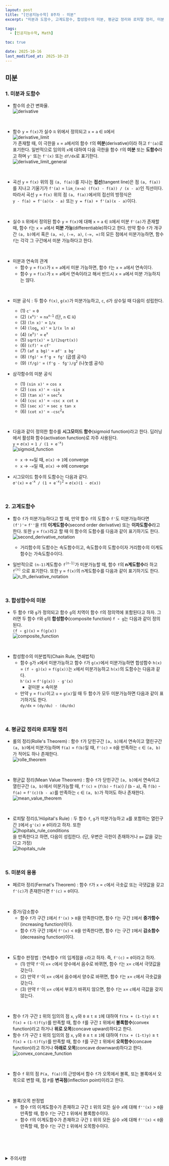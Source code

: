 ```yaml
---
layout: post
title: "[인공지능수학] 8주차 - 미분"
excerpt: "미분과 도함수, 고계도함수, 합성함수의 미분, 평균값 정리와 로피탈 정리, 미분의 응용"

tags:
  - [인공지능수학, Math]

toc: true

date: 2025-10-16
last_modified_at: 2025-10-23
---
```

## 미분
### 1. 미분과 도함수
- 함수의 순간 변화율.  
![derivative][def]  

<br>

- 함수 `y` = `f(x)`가 실수 `ℝ` 위에서 정의되고 `x` = `a` ∈ `ℝ`에서  
![derivative_limit][def2]  
가 존재할 때, 이 극한을 `x` = `a`에서의 함수 `f`의 **미분**(derivative)이라 하고 `f'(a)`로 표기한다. 일반적으로 임의의 `x`에 대하여 다음 극한을 함수 `f`의 **미분** 또는 **도함수**라고 하며 `y'` 또는 `f'(x)` 또는 `df/dx`로 표기한다.  
![derivative_limit_general][def3]  

<br>

- 곡선 `y` = `f(x)` 위의 점 `(a, f(a))`를 지나는 **접선**(tangent line)은 점 `(a, f(a))`를 지나고 기울기가 `f'(a)` = `lim_(x→a) (f(x) - f(a)) / (x - a)`인 직선이다. 따라서 곡선 `y` = `f(x)` 위의 점 `(a, f(a))`에서의 접선의 방정식은  
`y - f(a) = f'(a)(x - a)` 또는 `y = f(a) + f'(a)(x - a)`이다.  

<br>

- 실수 `ℝ` 위에서 정의된 함수 `y` = `f(x)`에 대해 `x` = `a` ∈ `ℝ`에서 미분 `f'(a)`가 존재할 때, 함수 `f`는 `x` = `a`에서 **미분 가능**(differentiable)하다고 한다. 만약 함수 `f`가 개구간 `(a, b)`에서 혹은 `(a, ∞)`, `(-∞, a)`, `(-∞, ∞)`의 모든 점에서 미분가능하면, 함수 `f`는 각각 그 구간에서 미분 가능하다고 한다.

<br>

- 미분과 연속의 관계
  - 함수 `y` = `f(x)`가 `x` = `a`에서 미분 가능하면, 함수 `f`는 `x` = `a`에서 연속이다.
  - 함수 `y` = `f(x)`가 `x` = `a`에서 연속이라고 해서 반드시 `x` = `a`에서 미분 가능하지는 않다.  
    
<br>

- 미분 공식 : 두 함수 `f(x)`, `g(x)`가 미분가능하고, `c`, `d`가 상수일 때 다음이 성립한다.
  - (1) `c'` = `0`
  - (2) `(x`<sup>`n`</sup>`)'` = `nx`<sup>`n-1`</sup> (단, `n` ∈ `ℝ`)  
  - (3) `(ln x)'` = `1/x`  
  - (4) `(log`<sub>`a`</sub>` x)'` = `1/(x ln a)`
  - (4) `(e`<sup>`x`</sup>`)'` = `e`<sup>`x`</sup>
  - (5) `sqrt(x)'` = `1/(2sqrt(x))`
  - (6) `(cf)'` = `cf'`  
  - (7) `(af ± bg)'` = `af' ± bg'`
  - (8) `(fg)'` = `f'g + fg'` (곱셈 공식)
  - (9) `(f/g)'` = `(f'g - fg')/g`<sup>`2`</sup> (나눗셈 공식)  

- 삼각함수의 미분 공식
  - (1) `(sin x)'` = `cos x`
  - (2) `(cos x)'` = `-sin x`
  - (3) `(tan x)'` = `sec`<sup>`2`</sup>`x`
  - (4) `(csc x)'` = `-csc x cot x`
  - (5) `(sec x)'` = `sec x tan x`
  - (6) `(cot x)'` = `-csc`<sup>`2`</sup>`x`  

<br>

- 다음과 같이 정의한 함수를 **시그모이드 함수**(sigmoid function)라고 한다. 딥러닝에서 활성화 함수(activation function)로 자주 사용된다.  
`y` = `σ(x)` = `1 / (1 + e`<sup>`-x`</sup>`)`  
![sigmoid_function][def4]  
  - `x` → `+∞`일 때, `σ(x)` → `1`에 converge
  - `x` → `-∞`일 때, `σ(x)` → `0`에 converge  

- 시그모이드 함수의 도함수는 다음과 같다.  
`σ'(x)` = `e`<sup>`-x`</sup>` / (1 + e`<sup>`-x`</sup>`)`<sup>`2`</sup> = `σ(x)(1 - σ(x))`

<br>

### 2. 고계도함수
- 함수 `f`가 미분가능하다고 할 때, 만약 함수 `f`의 도함수 `f'`도 미분가능하다면 `(f')'`= `f''`을 `f`의 **이계도함수**(second order derivative) 또는 **이차도함수**라고 한다. 또한 `y` = `f(x)`라고 할 때 이 함수의 도함수를 다음과 같이 표기하기도 한다.  
![second_derivative_notation][def5]  
  - 거리함수의 도함수는 속도함수이고, 속도함수의 도함수이자 거리함수의 이계도함수는 가속도함수이다.  

- 일반적으로 `(n-1)`계도함수 `f`<sup>`(n-1)`</sup>가 미분가능할 때, 함수 `f`의 **n계도함수**라 하고 `f`<sup>`(n)`</sup> 으로 표기한다. 또한 `y` = `f(x)`의 n계도함수를 다음과 같이 표기하기도 한다.  
![n_th_derivative_notation][def6]  

<br>

### 3. 합성함수의 미분
- 두 함수 `f`와 `g`가 정의되고 함수 `g`의 치역이 함수 `f`의 정의역에 포함된다고 하자. 그러면 두 함수 `f`와 `g`의 **합성함수**(composite function) `f ∘ g`는 다음과 같이 정의된다.  
`(f ∘ g)(x)` = `f(g(x))`  
![composite_function][def7]  

<br>

- 합성함수의 미분법칙(Chain Rule, 연쇄법칙)
  - 함수 `g`가 `x`에서 미분가능하고 함수 `f`가 `g(x)`에서 미분가능하면 합성함수 `h(x)` = `(f ∘ g)(x)` = `f(g(x))`는 `x`에서 미분가능하고 `h(x)`의 도함수는 다음과 같다.  
  `h'(x)` = `f'(g(x)) · g'(x)`  
    - 겉미분 × 속미분
  - 만약 `y` = `f(u)`이고 `u` = `g(x)`일 때 두 함수가 모두 미분가능하면 다음과 같이 표기하기도 한다.  
  `dy/dx` = `(dy/du) · (du/dx)`  

<br>

### 4. 평균값 정리와 로피탈 정리
- 롤의 정리(Rolle's Theorem) : 함수 `f`가 닫힌구간 `[a, b]`에서 연속이고 열린구간 `(a, b)`에서 미분가능하며 `f(a)` = `f(b)`일 때, `f'(c)` = `0`을 만족하는 `c` ∈ `(a, b)`가 적어도 하나 존재한다.  
![rolle_theorem][def8]  

<br>

- 평균값 정리(Mean Value Theorem) : 함수 `f`가 닫힌구간 `[a, b]`에서 연속이고 열린구간 `(a, b)`에서 미분가능할 때, `f'(c)` = (`f(b)` - `f(a)`) / (`b` - `a`), 즉 `f(b)` - `f(a)` = `f'(c)(b - a)`를 만족하는 `c` ∈ `(a, b)`가 적어도 하나 존재한다.  
![mean_value_theorem][def9]  

<br>

- 로피탈 정리(L'Hôpital's Rule) : 두 함수 `f`, `g`가 미분가능하고 `a`를 포함하는 열린구간 `I`에서 `g'(x)` ≠ `0`이라고 하자. 또한  
![lhopitals_rule_conditions][def10]  
을 만족한다고 하면, 다음이 성립한다. (단, 우변은 극한이 존재하거나 `±∞` 값을 갖는다고 가정)  
![lhopitals_rule][def11]  

<br>

### 5. 미분의 응용
- 페르마 정리(Fermat's Theorem) : 함수 `f`가 `x` = `c`에서 극솟값 또는 극댓값을 갖고 `f'(c)`가 존재한다면 `f'(c)` = `0`이다.  

<br>

- 증가/감소함수
  - 함수 `f`가 구간 `I`에서 `f'(x)` > `0`을 만족한다면, 함수 `f`는 구간 `I`에서 **증가함수**(increasing function)이다.  
  - 함수 `f`가 구간 `I`에서 `f'(x)` < `0`을 만족한다면, 함수 `f`는 구간 `I`에서 **감소함수**(decreasing function)이다.  

<br>

- 도함수 판정법 : 연속함수 `f`의 임계점을 `c`라고 하자. 즉, `f'(c)` = `0`이라고 하자.  
  - (1) 만약 `f'`이 `x`= `c`에서 양수에서 음수로 바뀌면, 함수 `f`는 `x`= `c`에서 극댓값을 갖는다.  
  - (2) 만약 `f'`이 `x`= `c`에서 음수에서 양수로 바뀌면, 함수 `f`는 `x`= `c`에서 극솟값을 갖는다.
  - (3) 만약 `f'`이 `x`= `c`에서 부호가 바뀌지 않으면, 함수 `f`는 `x`= `c`에서 극값을 갖지 않는다.  

<br>

- 함수 `f`가 구간 `I` 위의 임의의 점 `x`, `y`와 `0` ≤ `t` ≤ `1`에 대하여 `f(tx + (1-t)y)` ≤ `t f(x)` + `(1-t)f(y)`를 만족할 때, 함수 `f`를 구간 `I` 위에서 **볼록함수**(convex function)라고 하거나 **위로 오목**(concave upward)하다고 한다.  
- 함수 `f`가 구간 `I` 위의 임의의 점 `x`, `y`와 `0` ≤ `t` ≤ `1`에 대하여 `f(tx + (1-t)y)` ≥ `t f(x)` + `(1-t)f(y)`를 만족할 때, 함수 `f`를 구간 `I` 위에서 **오목함수**(concave function)라고 하거나 **아래로 오목**(concave downward)하다고 한다.  
![convex_concave_function][def12]  

<br>

- 함수 `f` 위의 점 `P(a, f(a))`의 근방에서 함수 `f`가 오목에서 볼록, 또는 볼록에서 오목으로 변할 때, 점 `P`를 **변곡점**(inflection point)이라고 한다.  

<br>

- 볼록/오목 판정법
  - 함수 `f`의 이계도함수가 존재하고 구간 `I` 위의 모든 실수 `x`에 대해 `f''(x)` > `0`을 만족할 때, 함수 `f`는 구간 `I` 위에서 볼록함수이다.  
  - 함수 `f`의 이계도함수가 존재하고 구간 `I` 위의 모든 실수 `x`에 대해 `f''(x)` < `0`을 만족할 때, 함수 `f`는 구간 `I` 위에서 오목함수이다.  

<br>
<br>
<br>
<br>
<details>
<summary>주의사항</summary>
<div markdown=   "1">

이 포스팅은 강원대학교 이구연 교수님의 인공지능수학 수업을 들으며 내용을 정리 한 것입니다.  
수업 내용에 대한 저작권은 교수님께 있으니,  
다른 곳으로의 무분별한 내용 복사를 자제해 주세요.

</div>
</details> 

[def]: https://i.imgur.com/hGW7Otw.png
[def2]: https://i.imgur.com/Kwe4Pxt.png
[def3]: https://i.imgur.com/S9yamG1.png
[def4]: https://i.imgur.com/snRsI80.png
[def5]: https://i.imgur.com/4U8Hh94.png
[def6]: https://i.imgur.com/MwwkE6p.png
[def7]: https://i.imgur.com/6QN7DT1.png
[def8]: https://i.imgur.com/Q12PlwW.png
[def9]: https://i.imgur.com/z5hwO0j.png
[def10]: https://i.imgur.com/EctFrdG.png
[def11]: https://i.imgur.com/QVVQihR.png
[def12]: https://i.imgur.com/kvjMViI.png